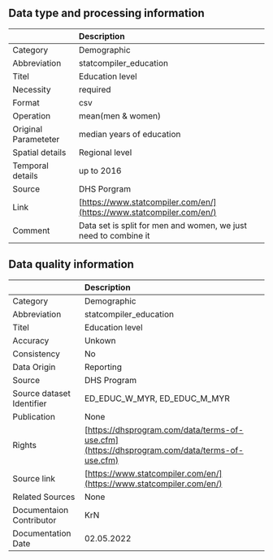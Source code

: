 ## Data type and processing information 

|                      | Description                                                          |
|:---------------------|:---------------------------------------------------------------------|
| Category             | Demographic                                                          |
| Abbreviation         | statcompiler_education                                               |
| Titel                | Education level                                                      |
| Necessity            | required                                                             |
| Format               | csv                                                                  |
| Operation            | mean(men & women)                                                    |
| Original Parameteter | median years of education                                            |
| Spatial details      | Regional level                                                       |
| Temporal details     | up to 2016                                                           |
| Source               | DHS Porgram                                                          |
| Link                 | [https://www.statcompiler.com/en/](https://www.statcompiler.com/en/) |
| Comment              | Data set is split for men and women, we just need to combine it      |

## Data quality information 

|                           | Description                                                                                  |
|:--------------------------|:---------------------------------------------------------------------------------------------|
| Category                  | Demographic                                                                                  |
| Abbreviation              | statcompiler_education                                                                       |
| Titel                     | Education level                                                                              |
| Accuracy                  | Unkown                                                                                       |
| Consistency               | No                                                                                           |
| Data Origin               | Reporting                                                                                    |
| Source                    | DHS Program                                                                                  |
| Source dataset Identifier | ED_EDUC_W_MYR, ED_EDUC_M_MYR                                                                 |
| Publication               | None                                                                                         |
| Rights                    | [https://dhsprogram.com/data/terms-of-use.cfm](https://dhsprogram.com/data/terms-of-use.cfm) |
| Source link               | [https://www.statcompiler.com/en/](https://www.statcompiler.com/en/)                         |
| Related Sources           | None                                                                                         |
| Documentaion Contributor  | KrN                                                                                          |
| Documentation Date        | 02.05.2022                                                                                   |